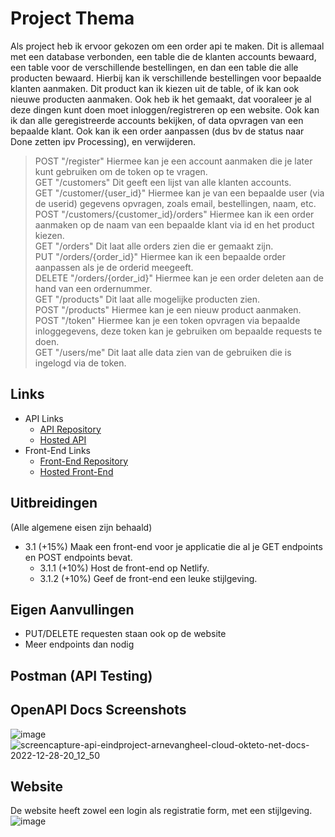 # Project Thema

Als project heb ik ervoor gekozen om een order api te maken. Dit is allemaal met een database verbonden, een table die de klanten accounts bewaard, een table voor de verschillende bestellingen, en dan een table die alle producten bewaard. Hierbij kan ik verschillende bestellingen voor bepaalde klanten aanmaken. Dit product kan ik kiezen uit de table, of ik kan ook nieuwe producten aanmaken. Ook heb ik het gemaakt, dat vooraleer je al deze dingen kunt doen moet inloggen/registreren op een website. Ook kan ik dan alle geregistreerde accounts bekijken, of data opvragen van een bepaalde klant. Ook kan ik een order aanpassen (dus bv de status naar Done zetten ipv Processing), en verwijderen.

> POST "/register" Hiermee kan je een account aanmaken die je later kunt gebruiken om de token op te vragen.<br>
> GET "/customers" Dit geeft een lijst van alle klanten accounts.<br>
> GET "/customer/{user_id}" Hiermee kan je van een bepaalde user (via de userid) gegevens opvragen, zoals email, bestellingen, naam, etc.<br>
> POST "/customers/{customer_id}/orders" Hiermee kan ik een order aanmaken op de naam van een bepaalde klant via id en het product kiezen.<br>
> GET "/orders" Dit laat alle orders zien die er gemaakt zijn.<br>
> PUT "/orders/{order_id}" Hiermee kan ik een bepaalde order aanpassen als je de orderid meegeeft.<br>
> DELETE "/orders/{order_id}" Hiermee kan je een order deleten aan de hand van een ordernummer.<br>
> GET "/products" Dit laat alle mogelijke producten zien.<br>
> POST "/products" Hiermee kan je een nieuw product aanmaken.<br>
> POST "/token" Hiermee kan je een token opvragen via bepaalde inloggegevens, deze token kan je gebruiken om bepaalde requests te doen.<br>
> GET "/users/me" Dit laat alle data zien van de gebruiken die is ingelogd via de token.<br>

## Links
* API Links
    * [API Repository](https://github.com/ArneVangheel/API-Eindproject)
    * [Hosted API](https://api-eindproject-arnevangheel.cloud.okteto.net/)
* Front-End Links
    * [Front-End Repository](https://github.com/ArneVangheel/website-eindproject)
    * [Hosted Front-End ](https://api-eindproject.netlify.app/)
   
## Uitbreidingen
(Alle algemene eisen zijn behaald)

   * 3.1 (+15%) Maak een front-end voor je applicatie die al je GET endpoints en POST endpoints bevat.
      * 3.1.1 (+10%) Host de front-end op Netlify. 
      * 3.1.2 (+10%) Geef de front-end een leuke stijlgeving.
     
## Eigen Aanvullingen 
   * PUT/DELETE requesten staan ook op de website
   * Meer endpoints dan nodig

## Postman (API Testing)


## OpenAPI Docs Screenshots
![image](https://user-images.githubusercontent.com/94957070/209861070-1af2c4b3-6e3e-49ff-acc6-c8a1f58c7ce8.png)
![screencapture-api-eindproject-arnevangheel-cloud-okteto-net-docs-2022-12-28-20_12_50](https://user-images.githubusercontent.com/94957070/209861294-3ac176b6-b41c-481c-a78b-f46d173fb0ea.png)


## Website
De website heeft zowel een login als registratie form, met een stijlgeving.
![image](https://user-images.githubusercontent.com/94957070/209861862-524d5539-aadf-4193-9c7e-02437e3104af.png)


